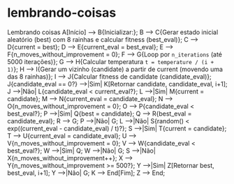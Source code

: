 # lembrando-coisas
Lembrando coisas
A[Início] --> B{Inicializar:};
    B --> C{Gerar estado inicial aleatório (best) com 8 rainhas e calcular fitness (best_eval)};
    C --> D{current = best};
    D --> E{current_eval = best_eval};
    E --> F{n_moves_without_improvement = 0};
    F --> G{Loop por `n_iterations` (até 5000 iterações)};
    G --> H{Calcular temperatura `t = temperature / (i + 1)`};
    H --> I{Gerar um vizinho (candidate) a partir de current (movendo uma das 8 rainhas)};
    I --> J{Calcular fitness de candidate (candidate_eval)};
    J{candidate_eval == 0?} -->|Sim| K[Retornar candidate, candidate_eval, i+1];
    J -->|Não| L{candidate_eval < current_eval?};
    L -->|Sim| M{current = candidate};
    M --> N{current_eval = candidate_eval};
    N --> O{n_moves_without_improvement = 0};
    O --> P{candidate_eval < best_eval?};
    P -->|Sim| Q{best = candidate};
    Q --> R{best_eval = candidate_eval};
    R --> G;
    P -->|Não| G;
    L -->|Não| S{random() < exp((current_eval - candidate_eval) / t)?};
    S -->|Sim| T{current = candidate};
    T --> U{current_eval = candidate_eval};
    U --> V{n_moves_without_improvement = 0};
    V --> W{candidate_eval < best_eval?};
    W -->|Sim| Q;
    W -->|Não| G;
    S -->|Não| X{n_moves_without_improvement++};
    X --> Y{n_moves_without_improvement >= 500?};
    Y -->|Sim| Z[Retornar best, best_eval, i+1];
    Y -->|Não| G;
    K --> End[Fim];
    Z --> End;
